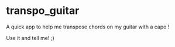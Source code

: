 # transpo_guitar

A quick app to help me transpose chords on my guitar with a capo !

Use it and tell me! ;)
